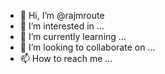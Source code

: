 - 👋 Hi, I’m @rajmroute
- 👀 I’m interested in ...
- 🌱 I’m currently learning ...
- 💞️ I’m looking to collaborate on ...
- 📫 How to reach me ...

<!---
rajmroute/rajmroute is a ✨ special ✨ repository because its `README.md` (this file) appears on your GitHub profile.
You can click the Preview link to take a look at your changes.
--->
